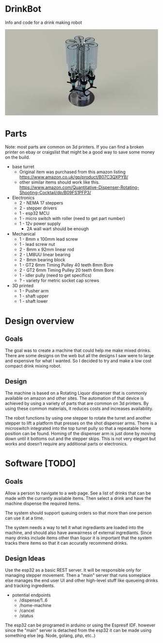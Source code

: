 
# DrinkBot
Info and code for a drink making robot

![Render of drinkbot](https://github.com/Niich/DrinkBot/blob/main/img/idea_4_render.jpg?raw=true)
# Parts
Note: most parts are common on 3d printers. If you can find a broken printer on ebay or craigslist that might be a good way to save some money on the build.

- base turret
    - Original item was purchased from this amazon listing https://www.amazon.co.uk/gp/product/B07C3QXPYB/
    - other similar items should work like this. https://www.amazon.com/Quantitative-Dispenser-Rotating-Shooting-Cocktail/dp/B09FS1PFP3/
- Electronics
    - 2 - NEMA 17 steppers
    - 2 - stepper drivers 
    - 1 - esp32 MCU 
    - 1 - micro switch with roller (need to get part number)
    - 1 - 12v power supply 
        - 2A wall wart should be enough
- Mechanical
    - 1 - 8mm x 100mm lead screw
    - 1 - lead screw nut
    - 2 - 8mm x 92mm linear rod
    - 2 - LM8UU linear bearing
    - 2 - 8mm bearing block
    - 1 - GT2 6mm Timing Pulley 40 teeth 8mm Bore 
    - 2 - GT2 6mm Timing Pulley 20 teeth 6mm Bore 
    - 1 - idler pully (need to get specifics)
    - ? - variety for metric socket cap screws
- 3D printed
    - 1 - Pusher arm
    - 1 - shaft upper
    - 1 - shaft lower

# Design overview
## Goals
The goal was to create a machine that could help me make mixed drinks. There are some designs on the web but all the designs I saw were to large and expensive for what I wanted.
So I decided to try and make a low cost compact drink mixing robot. 

## Design
The machine is based on a Rotating Liquor dispenser that is commonly available on amazon and other sites. The automation of that device is achieved by using a variety of parts that are common on 3d printers. By using these common materials, it reduces costs and increases availability.

The robot functions by using one stepper to rotate the turret and another stepper to lift a platform that presses on the shot dispenser arms. There is a microswitch integrated into the top turret pully so that a repeatable home position can be found. Homing of the dispenser arm is just done by moving down until it bottoms out and the stepper skips. This is not very elegant but works and doesn’t require any additional parts or electronics.

# Software [TODO]
## Goals
Allow a person to navigate to a web page. See a list of drinks that can be made with the currantly available items. Then select a drink and have the machine dispense the required items. 

The system should support queuing orders so that more than one person can use it at a time. 

The system needs a way to tell it what ingrediants are loaded into the machine, and should also have awwairness of external ingrediants. Since many drinks include items other than liquor it is important that the system tracks there items so that it can accuratly recommend drinks.

## Design Ideas
Use the esp32 as a basic REST server. It will be responsible only for managing stepper movement. Then a "main" server that runs someplace else manages the end user UI and other high-level stuff like queueing drinks and tracking ingredients.
- potential endpoints
    - /dispense/1..6
    - /home-machine
    - /cancel
    - /status

The esp32 can be programed in arduino or using the Espresif IDF. however since the "main" server is detached from the esp32 it can be made using something else (eg. Node, golang, php, etc..)
